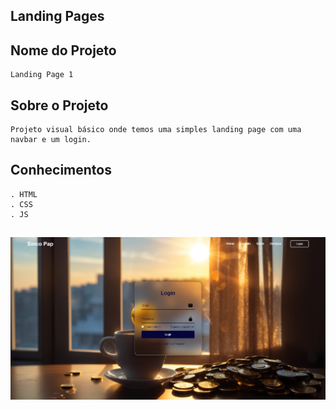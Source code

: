 ## Landing Pages

## Nome do Projeto

    Landing Page 1

## Sobre o Projeto

    Projeto visual básico onde temos uma simples landing page com uma navbar e um login.

## Conhecimentos

    . HTML
    . CSS
    . JS

##

<img src="./images/Image.png">
